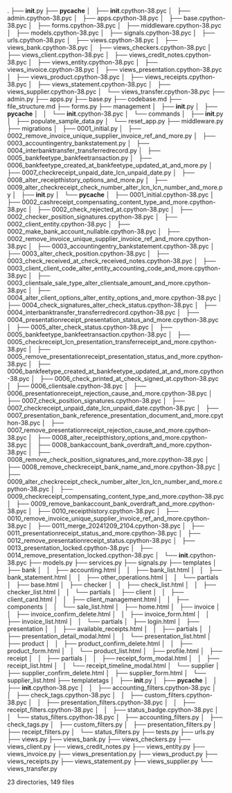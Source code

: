 .
├── __init__.py
├── __pycache__
│   ├── __init__.cpython-38.pyc
│   ├── admin.cpython-38.pyc
│   ├── apps.cpython-38.pyc
│   ├── base.cpython-38.pyc
│   ├── forms.cpython-38.pyc
│   ├── middleware.cpython-38.pyc
│   ├── models.cpython-38.pyc
│   ├── signals.cpython-38.pyc
│   ├── urls.cpython-38.pyc
│   ├── views.cpython-38.pyc
│   ├── views_bank.cpython-38.pyc
│   ├── views_checkers.cpython-38.pyc
│   ├── views_client.cpython-38.pyc
│   ├── views_credit_notes.cpython-38.pyc
│   ├── views_entity.cpython-38.pyc
│   ├── views_invoice.cpython-38.pyc
│   ├── views_presentation.cpython-38.pyc
│   ├── views_product.cpython-38.pyc
│   ├── views_receipts.cpython-38.pyc
│   ├── views_statement.cpython-38.pyc
│   ├── views_supplier.cpython-38.pyc
│   └── views_transfer.cpython-38.pyc
├── admin.py
├── apps.py
├── base.py
├── codebase.md
├── file_structure.md
├── forms.py
├── management
│   ├── __init__.py
│   ├── __pycache__
│   │   └── __init__.cpython-38.pyc
│   └── commands
│       ├── __init__.py
│       ├── populate_sample_data.py
│       └── reset_app.py
├── middleware.py
├── migrations
│   ├── 0001_initial.py
│   ├── 0002_remove_invoice_unique_supplier_invoice_ref_and_more.py
│   ├── 0003_accountingentry_bankstatement.py
│   ├── 0004_interbanktransfer_transferredrecord.py
│   ├── 0005_bankfeetype_bankfeetransaction.py
│   ├── 0006_bankfeetype_created_at_bankfeetype_updated_at_and_more.py
│   ├── 0007_checkreceipt_unpaid_date_lcn_unpaid_date.py
│   ├── 0008_alter_receipthistory_options_and_more.py
│   ├── 0009_alter_checkreceipt_check_number_alter_lcn_lcn_number_and_more.py
│   ├── __init__.py
│   └── __pycache__
│       ├── 0001_initial.cpython-38.pyc
│       ├── 0002_cashreceipt_compensating_content_type_and_more.cpython-38.pyc
│       ├── 0002_check_rejected_at.cpython-38.pyc
│       ├── 0002_checker_position_signatures.cpython-38.pyc
│       ├── 0002_client_entity.cpython-38.pyc
│       ├── 0002_make_bank_account_nullable.cpython-38.pyc
│       ├── 0002_remove_invoice_unique_supplier_invoice_ref_and_more.cpython-38.pyc
│       ├── 0003_accountingentry_bankstatement.cpython-38.pyc
│       ├── 0003_alter_check_position.cpython-38.pyc
│       ├── 0003_check_received_at_check_received_notes.cpython-38.pyc
│       ├── 0003_client_client_code_alter_entity_accounting_code_and_more.cpython-38.pyc
│       ├── 0003_clientsale_sale_type_alter_clientsale_amount_and_more.cpython-38.pyc
│       ├── 0004_alter_client_options_alter_entity_options_and_more.cpython-38.pyc
│       ├── 0004_check_signatures_alter_check_status.cpython-38.pyc
│       ├── 0004_interbanktransfer_transferredrecord.cpython-38.pyc
│       ├── 0004_presentationreceipt_presentation_status_and_more.cpython-38.pyc
│       ├── 0005_alter_check_status.cpython-38.pyc
│       ├── 0005_bankfeetype_bankfeetransaction.cpython-38.pyc
│       ├── 0005_checkreceipt_lcn_presentation_transferreceipt_and_more.cpython-38.pyc
│       ├── 0005_remove_presentationreceipt_presentation_status_and_more.cpython-38.pyc
│       ├── 0006_bankfeetype_created_at_bankfeetype_updated_at_and_more.cpython-38.pyc
│       ├── 0006_check_printed_at_check_signed_at.cpython-38.pyc
│       ├── 0006_clientsale.cpython-38.pyc
│       ├── 0006_presentationreceipt_rejection_cause_and_more.cpython-38.pyc
│       ├── 0007_check_position_signatures.cpython-38.pyc
│       ├── 0007_checkreceipt_unpaid_date_lcn_unpaid_date.cpython-38.pyc
│       ├── 0007_presentation_bank_reference_presentation_document_and_more.cpython-38.pyc
│       ├── 0007_remove_presentationreceipt_rejection_cause_and_more.cpython-38.pyc
│       ├── 0008_alter_receipthistory_options_and_more.cpython-38.pyc
│       ├── 0008_bankaccount_bank_overdraft_and_more.cpython-38.pyc
│       ├── 0008_remove_check_position_signatures_and_more.cpython-38.pyc
│       ├── 0008_remove_checkreceipt_bank_name_and_more.cpython-38.pyc
│       ├── 0009_alter_checkreceipt_check_number_alter_lcn_lcn_number_and_more.cpython-38.pyc
│       ├── 0009_checkreceipt_compensating_content_type_and_more.cpython-38.pyc
│       ├── 0009_remove_bankaccount_bank_overdraft_and_more.cpython-38.pyc
│       ├── 0010_receipthistory.cpython-38.pyc
│       ├── 0010_remove_invoice_unique_supplier_invoice_ref_and_more.cpython-38.pyc
│       ├── 0011_merge_20241209_2104.cpython-38.pyc
│       ├── 0011_presentationreceipt_status_and_more.cpython-38.pyc
│       ├── 0012_remove_presentationreceipt_status.cpython-38.pyc
│       ├── 0013_presentation_locked.cpython-38.pyc
│       ├── 0014_remove_presentation_locked.cpython-38.pyc
│       └── __init__.cpython-38.pyc
├── models.py
├── services.py
├── signals.py
├── templates
│   ├── bank
│   │   ├── accounting.html
│   │   ├── bank_list.html
│   │   ├── bank_statement.html
│   │   ├── other_operations.html
│   │   └── partials
│   ├── base.html
│   ├── checker
│   │   ├── check_list.html
│   │   ├── checker_list.html
│   │   └── partials
│   ├── client
│   │   ├── client_card.html
│   │   ├── client_management.html
│   │   ├── components
│   │   └── sale_list.html
│   ├── home.html
│   ├── invoice
│   │   ├── invoice_confirm_delete.html
│   │   ├── invoice_form.html
│   │   ├── invoice_list.html
│   │   └── partials
│   ├── login.html
│   ├── presentation
│   │   ├── available_receipts.html
│   │   ├── partials
│   │   ├── presentation_detail_modal.html
│   │   └── presentation_list.html
│   ├── product
│   │   ├── product_confirm_delete.html
│   │   ├── product_form.html
│   │   └── product_list.html
│   ├── profile.html
│   ├── receipt
│   │   ├── partials
│   │   ├── receipt_form_modal.html
│   │   ├── receipt_list.html
│   │   └── receipt_timeline_modal.html
│   └── supplier
│       ├── supplier_confirm_delete.html
│       ├── supplier_form.html
│       └── supplier_list.html
├── templatetags
│   ├── __init__.py
│   ├── __pycache__
│   │   ├── __init__.cpython-38.pyc
│   │   ├── accounting_filters.cpython-38.pyc
│   │   ├── check_tags.cpython-38.pyc
│   │   ├── custom_filters.cpython-38.pyc
│   │   ├── presentation_filters.cpython-38.pyc
│   │   ├── receipt_filters.cpython-38.pyc
│   │   ├── status_badge.cpython-38.pyc
│   │   └── status_filters.cpython-38.pyc
│   ├── accounting_filters.py
│   ├── check_tags.py
│   ├── custom_filters.py
│   ├── presentation_filters.py
│   ├── receipt_filters.py
│   └── status_filters.py
├── tests.py
├── urls.py
├── views.py
├── views_bank.py
├── views_checkers.py
├── views_client.py
├── views_credit_notes.py
├── views_entity.py
├── views_invoice.py
├── views_presentation.py
├── views_product.py
├── views_receipts.py
├── views_statement.py
├── views_supplier.py
└── views_transfer.py

23 directories, 149 files
